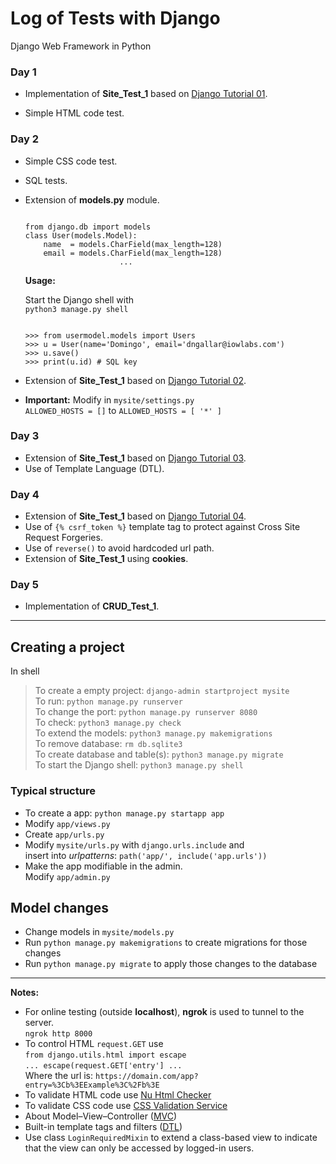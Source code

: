# Log of Tests with Django
Django Web Framework in Python

### Day 1

- Implementation of **Site_Test_1** based on
  [Django Tutorial 01](https://docs.djangoproject.com/en/3.0/intro/tutorial01/).

- Simple HTML code test.

### Day 2

- Simple CSS code test.
- SQL tests.
- Extension of **models.py** module.

  <pre><code>
  from django.db import models
  class User(models.Model):
      name  = models.CharField(max_length=128)
      email = models.CharField(max_length=128)
                       ...</code></pre>

  **Usage:**

  Start the Django shell with  
  `python3 manage.py shell`  
  <pre><code>
  >>> from usermodel.models import Users  
  >>> u = User(name='Domingo', email='dngallar@iowlabs.com')  
  >>> u.save()  
  >>> print(u.id) # SQL key
  </code></pre>

- Extension of **Site_Test_1** based on
  [Django Tutorial 02](https://docs.djangoproject.com/en/3.0/intro/tutorial02/).

- **Important:** Modify in `mysite/settings.py`  
  `ALLOWED_HOSTS = []` to `ALLOWED_HOSTS = [ '*' ]`

### Day 3

- Extension of **Site_Test_1** based on
  [Django Tutorial 03](https://docs.djangoproject.com/en/3.0/intro/tutorial03/).
- Use of Template Language (DTL).

### Day 4

- Extension of **Site_Test_1** based on
[Django Tutorial 04](https://docs.djangoproject.com/en/3.0/intro/tutorial04/).
- Use of `{% csrf_token %}` template tag to protect against
  Cross Site Request Forgeries.
- Use of `reverse()` to avoid hardcoded url path.
- Extension of **Site_Test_1** using **cookies**.

### Day 5

- Implementation of **CRUD_Test_1**.

***

## Creating a project
In shell
> To create a empty project: `django-admin startproject mysite`  
> To run: `python manage.py runserver`  
> To change the port: `python manage.py runserver 8080`  
> To check: `python3 manage.py check`  
> To extend the models: `python3 manage.py makemigrations`  
> To remove database: `rm db.sqlite3`  
> To create database and table(s): `python3 manage.py migrate`  
> To start the Django shell: `python3 manage.py shell`  

### Typical structure

- To create a app: `python manage.py startapp app`
- Modify `app/views.py`
- Create `app/urls.py`
- Modify `mysite/urls.py` with `django.urls.include` and  
  insert into *urlpatterns*: `path('app/', include('app.urls'))`
- Make the app modifiable in the admin.  
  Modify `app/admin.py`

## Model changes

- Change models in `mysite/models.py`
- Run `python manage.py makemigrations` to create migrations for those changes
- Run `python manage.py migrate` to apply those changes to the database

***

**Notes:**
- For online testing (outside **localhost**), **ngrok** is used to tunnel
  to the server.  
  `ngrok http 8000`
- To control HTML `request.GET` use  
  `from django.utils.html import escape`  
  `... escape(request.GET['entry'] ...`  
  Where the url is: `https://domain.com/app?entry=%3Cb%3EExample%3C%2Fb%3E`
- To validate HTML code use
  [Nu Html Checker](https://validator.w3.org/nu)
- To validate CSS code use
  [CSS Validation Service](https://jigsaw.w3.org/css-validator/)
- About Model–View–Controller
  ([MVC](https://en.wikipedia.org/wiki/Model%E2%80%93view%E2%80%93controller))
- Built-in template tags and filters
  ([DTL](https://docs.djangoproject.com/en/3.1/ref/templates/builtins/))  
- Use class `LoginRequiredMixin` to extend a class-based view to indicate that
  the view can only be accessed by logged-in users.
